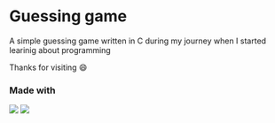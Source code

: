  # Guessing game

A simple guessing game written in C during my journey when I started learinig about programming

Thanks for visiting :smile:

 ### Made with

<img src="https://img.shields.io/badge/Android-3DDC84?style=for-the-badge&logo=android&logoColor=white"> <img src="https://img.shields.io/badge/C-00599C?style=for-the-badge&logo=c&logoColor=white">
